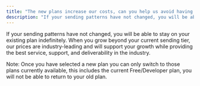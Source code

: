 ```yaml
---
title: "The new plans increase our costs, can you help us avoid having to change vendors?"
description: "If your sending patterns have not changed, you will be able to stay on your existing price plan indefinitely. When you grow beyond your current sending tier, our prices are industry-leading  and will support your growth while providing the best service, support, and deliverability in the industry."
---
```


If your sending patterns have not changed, you will be able to stay on your existing plan indefinitely. When you grow beyond your current sending tier, our prices are industry-leading  and will support your growth while providing the best service, support, and deliverability in the industry.

Note: Once you have selected a new plan you can only switch to those plans currently available, this includes the current Free/Developer plan, you will not be able to return to your old plan. 
